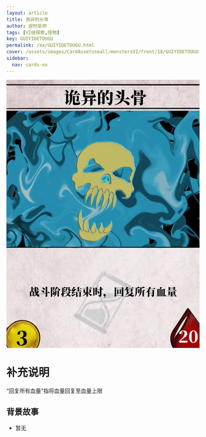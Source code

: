 ```yaml
---
layout: article
title: 诡异的头骨
author: 逆时巫师
tags: [VI级探索,怪物]
key: GUIYIDETOUGU
permalink: /ex/GUIYIDETOUGU.html
cover: /assets/images/CardAssetssmall/monstersVI/front/18/GUIYIDETOUGU.webp
sidebar:
  nav: cards-ex
---
```

![](/assets/images/CardAssets/monstersVI/front/18/GUIYIDETOUGU.webp)

# 补充说明

“回复所有血量”指将血量回复至血量上限

## 背景故事
* 暂无